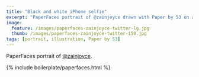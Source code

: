 ```yaml
---
title: "Black and white iPhone selfie"
excerpt: "PaperFaces portrait of @zainjoyce drawn with Paper by 53 on an iPad."
image: 
  feature: /images/paperfaces-zainjoyce-twitter-lg.jpg
  thumb: /images/paperfaces-zainjoyce-twitter-150.jpg
tags: [portrait, illustration, Paper by 53]
---
```


PaperFaces portrait of [@zainjoyce](http://twitter.com/zainjoyce).

{% include boilerplate/paperfaces.html %}